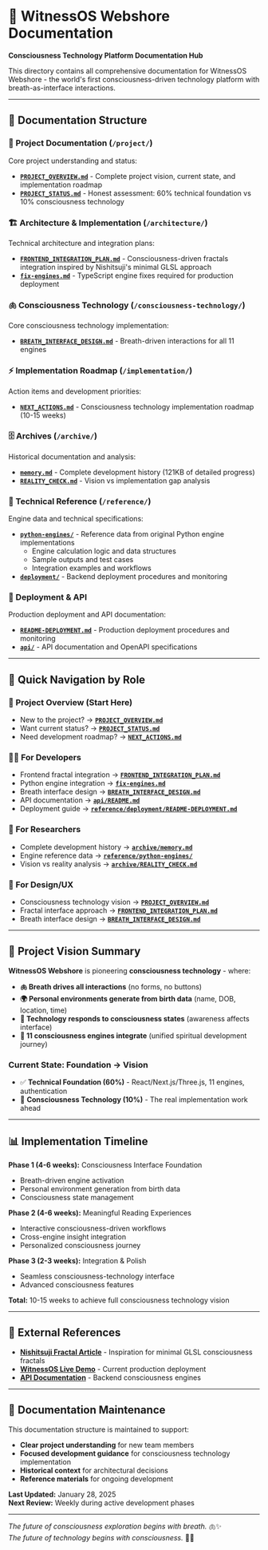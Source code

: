 # 🌊 WitnessOS Webshore Documentation

**Consciousness Technology Platform Documentation Hub**

This directory contains all comprehensive documentation for WitnessOS Webshore - the world's first consciousness-driven technology platform with breath-as-interface interactions.

---

## 📁 **Documentation Structure**

### **🎯 Project Documentation** (`/project/`)
Core project understanding and status:

- **[`PROJECT_OVERVIEW.md`](project/PROJECT_OVERVIEW.md)** - Complete project vision, current state, and implementation roadmap
- **[`PROJECT_STATUS.md`](project/PROJECT_STATUS.md)** - Honest assessment: 60% technical foundation vs 10% consciousness technology

### **🏗️ Architecture & Implementation** (`/architecture/`)
Technical architecture and integration plans:

- **[`FRONTEND_INTEGRATION_PLAN.md`](architecture/FRONTEND_INTEGRATION_PLAN.md)** - Consciousness-driven fractals integration inspired by Nishitsuji's minimal GLSL approach
- **[`fix-engines.md`](architecture/fix-engines.md)** - TypeScript engine fixes required for production deployment

### **🫁 Consciousness Technology** (`/consciousness-technology/`)
Core consciousness technology implementation:

- **[`BREATH_INTERFACE_DESIGN.md`](consciousness-technology/BREATH_INTERFACE_DESIGN.md)** - Breath-driven interactions for all 11 engines

### **⚡ Implementation Roadmap** (`/implementation/`)
Action items and development priorities:

- **[`NEXT_ACTIONS.md`](implementation/NEXT_ACTIONS.md)** - Consciousness technology implementation roadmap (10-15 weeks)

### **🗄️ Archives** (`/archive/`)
Historical documentation and analysis:

- **[`memory.md`](archive/memory.md)** - Complete development history (121KB of detailed progress)
- **[`REALITY_CHECK.md`](archive/REALITY_CHECK.md)** - Vision vs implementation gap analysis

### **🔧 Technical Reference** (`/reference/`)
Engine data and technical specifications:

- **[`python-engines/`](reference/python-engines/)** - Reference data from original Python engine implementations
  - Engine calculation logic and data structures
  - Sample outputs and test cases
  - Integration examples and workflows
- **[`deployment/`](reference/deployment/)** - Backend deployment procedures and monitoring

### **🚀 Deployment & API** 
Production deployment and API documentation:

- **[`README-DEPLOYMENT.md`](README-DEPLOYMENT.md)** - Production deployment procedures and monitoring
- **[`api/`](api/)** - API documentation and OpenAPI specifications

---

## 🎯 **Quick Navigation by Role**

### **🧭 Project Overview (Start Here)**
- New to the project? → **[`PROJECT_OVERVIEW.md`](project/PROJECT_OVERVIEW.md)**
- Want current status? → **[`PROJECT_STATUS.md`](project/PROJECT_STATUS.md)**
- Need development roadmap? → **[`NEXT_ACTIONS.md`](implementation/NEXT_ACTIONS.md)**

### **👨‍💻 For Developers**
- Frontend fractal integration → **[`FRONTEND_INTEGRATION_PLAN.md`](architecture/FRONTEND_INTEGRATION_PLAN.md)**
- Python engine integration → **[`fix-engines.md`](architecture/fix-engines.md)**
- Breath interface design → **[`BREATH_INTERFACE_DESIGN.md`](consciousness-technology/BREATH_INTERFACE_DESIGN.md)**
- API documentation → **[`api/README.md`](api/README.md)**
- Deployment guide → **[`reference/deployment/README-DEPLOYMENT.md`](reference/deployment/README-DEPLOYMENT.md)**

### **🔬 For Researchers**
- Complete development history → **[`archive/memory.md`](archive/memory.md)**
- Engine reference data → **[`reference/python-engines/`](reference/python-engines/)**
- Vision vs reality analysis → **[`archive/REALITY_CHECK.md`](archive/REALITY_CHECK.md)**

### **🎨 For Design/UX**
- Consciousness technology vision → **[`PROJECT_OVERVIEW.md`](project/PROJECT_OVERVIEW.md)**
- Fractal interface approach → **[`FRONTEND_INTEGRATION_PLAN.md`](architecture/FRONTEND_INTEGRATION_PLAN.md)**
- Breath interface design → **[`BREATH_INTERFACE_DESIGN.md`](consciousness-technology/BREATH_INTERFACE_DESIGN.md)**

---

## 🌟 **Project Vision Summary**

**WitnessOS Webshore** is pioneering **consciousness technology** - where:

- **🫁 Breath drives all interactions** (no forms, no buttons)
- **🌍 Personal environments generate from birth data** (name, DOB, location, time)
- **🧠 Technology responds to consciousness states** (awareness affects interface)
- **🔮 11 consciousness engines integrate** (unified spiritual development journey)

### **Current State: Foundation → Vision**
- ✅ **Technical Foundation (60%)** - React/Next.js/Three.js, 11 engines, authentication
- 🔄 **Consciousness Technology (10%)** - The real implementation work ahead

---

## 📊 **Implementation Timeline**

**Phase 1 (4-6 weeks):** Consciousness Interface Foundation
- Breath-driven engine activation
- Personal environment generation from birth data
- Consciousness state management

**Phase 2 (4-6 weeks):** Meaningful Reading Experiences
- Interactive consciousness-driven workflows
- Cross-engine insight integration
- Personalized consciousness journey

**Phase 3 (2-3 weeks):** Integration & Polish
- Seamless consciousness-technology interface
- Advanced consciousness features

**Total:** 10-15 weeks to achieve full consciousness technology vision

---

## 🔗 **External References**

- **[Nishitsuji Fractal Article](https://tympanus.net/codrops/2025/02/18/rendering-the-simulation-theory-exploring-fractals-glsl-and-the-nature-of-reality/)** - Inspiration for minimal GLSL consciousness fractals
- **[WitnessOS Live Demo](https://witnessos.space)** - Current production deployment
- **[API Documentation](https://api.witnessos.space)** - Backend consciousness engines

---

## 📝 **Documentation Maintenance**

This documentation structure is maintained to support:
- **Clear project understanding** for new team members
- **Focused development guidance** for consciousness technology implementation
- **Historical context** for architectural decisions
- **Reference materials** for ongoing development

**Last Updated:** January 28, 2025  
**Next Review:** Weekly during active development phases

---

_The future of consciousness exploration begins with breath._ 🫁✨  
_The future of technology begins with consciousness._ 🧠💫